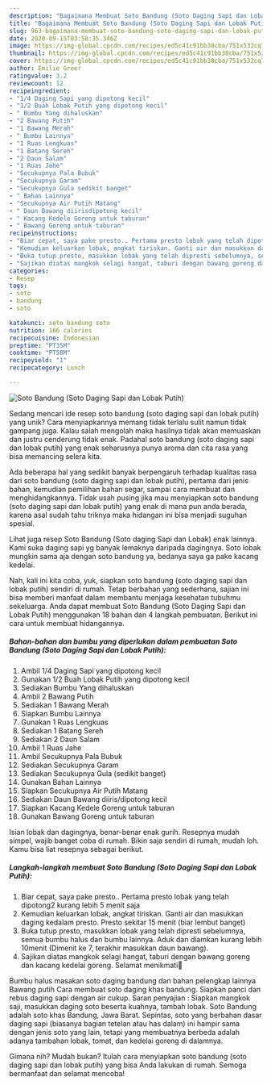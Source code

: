 ```yaml
---
description: "Bagaimana Membuat Soto Bandung (Soto Daging Sapi dan Lobak Putih) Anti Gagal"
title: "Bagaimana Membuat Soto Bandung (Soto Daging Sapi dan Lobak Putih) Anti Gagal"
slug: 963-bagaimana-membuat-soto-bandung-soto-daging-sapi-dan-lobak-putih-anti-gagal
date: 2020-09-15T03:58:35.346Z
image: https://img-global.cpcdn.com/recipes/ed5c41c91bb38cba/751x532cq70/soto-bandung-soto-daging-sapi-dan-lobak-putih-foto-resep-utama.jpg
thumbnail: https://img-global.cpcdn.com/recipes/ed5c41c91bb38cba/751x532cq70/soto-bandung-soto-daging-sapi-dan-lobak-putih-foto-resep-utama.jpg
cover: https://img-global.cpcdn.com/recipes/ed5c41c91bb38cba/751x532cq70/soto-bandung-soto-daging-sapi-dan-lobak-putih-foto-resep-utama.jpg
author: Emilie Greer
ratingvalue: 3.2
reviewcount: 12
recipeingredient:
- "1/4 Daging Sapi yang dipotong kecil"
- "1/2 Buah Lobak Putih yang dipotong kecil"
- " Bumbu Yang dihaluskan"
- "2 Bawang Putih"
- "1 Bawang Merah"
- " Bumbu Lainnya"
- "1 Ruas Lengkuas"
- "1 Batang Sereh"
- "2 Daun Salam"
- "1 Ruas Jahe"
- "Secukupnya Pala Bubuk"
- "Secukupnya Garam"
- "Secukupnya Gula sedikit banget"
- " Bahan Lainnya"
- "Secukupnya Air Putih Matang"
- " Daun Bawang diirisdipotong kecil"
- " Kacang Kedele Goreng untuk taburan"
- " Bawang Goreng untuk taburan"
recipeinstructions:
- "Biar cepat, saya pake presto.. Pertama presto lobak yang telah dipotong2 kurang lebih 5 menit saja"
- "Kemudian keluarkan lobak, angkat tiriskan. Ganti air dan masukkan daging kedalam presto. Presto sekitar 15 menit (biar lembut banget)"
- "Buka tutup presto, masukkan lobak yang telah dipresti sebelumnya, semua bumbu halus dan bumbu lainnya. Aduk dan diamkan kurang lebih 10menit (Dimenit ke 7, terakhir masukkan daun bawang)."
- "Sajikan diatas mangkok selagi hangat, taburi dengan bawang goreng dan kacang kedelai goreng. Selamat menikmati🤗"
categories:
- Resep
tags:
- soto
- bandung
- soto

katakunci: soto bandung soto 
nutrition: 166 calories
recipecuisine: Indonesian
preptime: "PT35M"
cooktime: "PT58M"
recipeyield: "1"
recipecategory: Lunch

---
```



![Soto Bandung (Soto Daging Sapi dan Lobak Putih)](https://img-global.cpcdn.com/recipes/ed5c41c91bb38cba/751x532cq70/soto-bandung-soto-daging-sapi-dan-lobak-putih-foto-resep-utama.jpg)

Sedang mencari ide resep soto bandung (soto daging sapi dan lobak putih) yang unik? Cara menyiapkannya memang tidak terlalu sulit namun tidak gampang juga. Kalau salah mengolah maka hasilnya tidak akan memuaskan dan justru cenderung tidak enak. Padahal soto bandung (soto daging sapi dan lobak putih) yang enak seharusnya punya aroma dan cita rasa yang bisa memancing selera kita.

Ada beberapa hal yang sedikit banyak berpengaruh terhadap kualitas rasa dari soto bandung (soto daging sapi dan lobak putih), pertama dari jenis bahan, kemudian pemilihan bahan segar, sampai cara membuat dan menghidangkannya. Tidak usah pusing jika mau menyiapkan soto bandung (soto daging sapi dan lobak putih) yang enak di mana pun anda berada, karena asal sudah tahu triknya maka hidangan ini bisa menjadi suguhan spesial.

Lihat juga resep Soto Bandung (Soto daging Sapi dan Lobak) enak lainnya. Kami suka daging sapi yg banyak lemaknya daripada dagingnya. Soto lobak mungkin sama aja dengan soto bandung ya, bedanya saya ga pake kacang kedelai.


Nah, kali ini kita coba, yuk, siapkan soto bandung (soto daging sapi dan lobak putih) sendiri di rumah. Tetap berbahan yang sederhana, sajian ini bisa memberi manfaat dalam membantu menjaga kesehatan tubuhmu sekeluarga. Anda dapat membuat Soto Bandung (Soto Daging Sapi dan Lobak Putih) menggunakan 18 bahan dan 4 langkah pembuatan. Berikut ini cara untuk membuat hidangannya.

<!--inarticleads1-->

##### Bahan-bahan dan bumbu yang diperlukan dalam pembuatan Soto Bandung (Soto Daging Sapi dan Lobak Putih):

1. Ambil 1/4 Daging Sapi yang dipotong kecil
1. Gunakan 1/2 Buah Lobak Putih yang dipotong kecil
1. Sediakan  Bumbu Yang dihaluskan
1. Ambil 2 Bawang Putih
1. Sediakan 1 Bawang Merah
1. Siapkan  Bumbu Lainnya
1. Gunakan 1 Ruas Lengkuas
1. Sediakan 1 Batang Sereh
1. Sediakan 2 Daun Salam
1. Ambil 1 Ruas Jahe
1. Ambil Secukupnya Pala Bubuk
1. Sediakan Secukupnya Garam
1. Sediakan Secukupnya Gula (sedikit banget)
1. Gunakan  Bahan Lainnya
1. Siapkan Secukupnya Air Putih Matang
1. Sediakan  Daun Bawang diiris/dipotong kecil
1. Siapkan  Kacang Kedele Goreng untuk taburan
1. Gunakan  Bawang Goreng untuk taburan


Isian lobak dan dagingnya, benar-benar enak gurih. Resepnya mudah simpel, wajib banget coba di rumah. Bikin saja sendiri di rumah, mudah loh. Kamu bisa liat resepnya sebagai berikut. 

<!--inarticleads2-->

##### Langkah-langkah membuat Soto Bandung (Soto Daging Sapi dan Lobak Putih):

1. Biar cepat, saya pake presto.. Pertama presto lobak yang telah dipotong2 kurang lebih 5 menit saja
1. Kemudian keluarkan lobak, angkat tiriskan. Ganti air dan masukkan daging kedalam presto. Presto sekitar 15 menit (biar lembut banget)
1. Buka tutup presto, masukkan lobak yang telah dipresti sebelumnya, semua bumbu halus dan bumbu lainnya. Aduk dan diamkan kurang lebih 10menit (Dimenit ke 7, terakhir masukkan daun bawang).
1. Sajikan diatas mangkok selagi hangat, taburi dengan bawang goreng dan kacang kedelai goreng. Selamat menikmati🤗


Bumbu halus masakan soto daging bandung dan bahan pelengkap lainnya Bawang putih Cara membuat soto daging khas bandung. Siapkan panci dan rebus daging sapi dengan air cukup. Saran penyajian : Siapkan mangkok saji, masukkan daging soto beserta kuahnya, tambah lobak. Soto Bandung adalah soto khas Bandung, Jawa Barat. Sepintas, soto yang berbahan dasar daging sapi (biasanya bagian tetelan atau has dalam) ini hampir sama dengan jenis soto yang lain, tetapi yang membuatnya berbeda adalah adanya tambahan lobak, tomat, dan kedelai goreng di dalamnya. 

Gimana nih? Mudah bukan? Itulah cara menyiapkan soto bandung (soto daging sapi dan lobak putih) yang bisa Anda lakukan di rumah. Semoga bermanfaat dan selamat mencoba!
